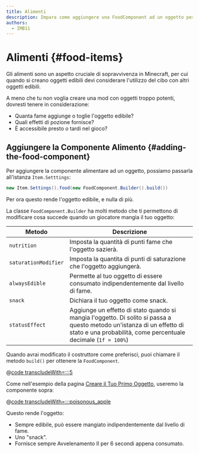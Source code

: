```yaml
---
title: Alimenti
description: Impara come aggiungere una FoodComponent ad un oggetto per renderlo edibile, e come configurarlo.
authors:
  - IMB11
---
```


# Alimenti {#food-items}

Gli alimenti sono un aspetto cruciale di sopravvivenza in Minecraft, per cui quando si creano oggetti edibili devi considerare l'utilizzo del cibo con altri oggetti edibili.

A meno che tu non voglia creare una mod con oggetti troppo potenti, dovresti tenere in considerazione:

- Quanta fame aggiunge o toglie l'oggetto edibile?
- Quali effetti di pozione fornisce?
- È accessibile presto o tardi nel gioco?

## Aggiungere la Componente Alimento {#adding-the-food-component}

Per aggiungere la componente alimentare ad un oggetto, possiamo passarla all'istanza `Item.Setttings`:

```java
new Item.Settings().food(new FoodComponent.Builder().build())
```

Per ora questo rende l'oggetto edibile, e nulla di più.

La classe `FoodComponent.Builder` ha molti metodo che ti permettono di modificare cosa succede quando un giocatore mangia il tuo oggetto:

| Metodo               | Descrizione                                                                                                                                                                                                                 |
| -------------------- | --------------------------------------------------------------------------------------------------------------------------------------------------------------------------------------------------------------------------- |
| `nutrition`          | Imposta la quantità di punti fame che l'oggetto sazierà.                                                                                                                                                    |
| `saturationModifier` | Imposta la quantita di punti di saturazione che l'oggetto aggiungerà.                                                                                                                                       |
| `alwaysEdible`       | Permette al tuo oggetto di essere consumato indipendentemente dal livello di fame.                                                                                                                          |
| `snack`              | Dichiara il tuo oggetto come snack.                                                                                                                                                                         |
| `statusEffect`       | Aggiunge un effetto di stato quando si mangia l'oggetto. Di solito si passa a questo metodo un'istanza di un effetto di stato e una probabilità, come percentuale decimale (`1f = 100%`) |

Quando avrai modificato il costruttore come preferisci, puoi chiamare il metodo `build()` per ottenere la `FoodComponent`.

@[code transcludeWith=:::5](@/reference/1.21/src/main/java/com/example/docs/item/ModItems.java)

Come nell'esempio della pagina [Creare il Tuo Primo Oggetto](./first-item), useremo la componente sopra:

@[code transcludeWith=:::poisonous_apple](@/reference/1.21/src/main/java/com/example/docs/item/ModItems.java)

Questo rende l'oggetto:

- Sempre edibile, può essere mangiato indipendentemente dal livello di fame.
- Uno "snack".
- Fornisce sempre Avvelenamento II per 6 secondi appena consumato.

<VideoPlayer src="/assets/develop/items/food_0.webm" title="Eating the Suspicious Substance" />
